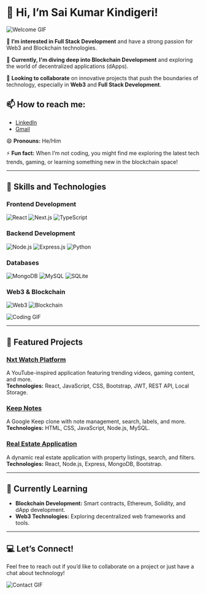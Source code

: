 # 👋 Hi, I’m Sai Kumar Kindigeri!

![Welcome GIF](https://media.giphy.com/media/l41YtZOb9EUABnuqA/giphy.gif)

👀 **I’m interested in Full Stack Development** and have a strong passion for Web3 and Blockchain technologies.

🌱 **Currently, I'm diving deep into Blockchain Development** and exploring the world of decentralized applications (dApps).

💞️ **Looking to collaborate** on innovative projects that push the boundaries of technology, especially in **Web3** and **Full Stack Development**.

## 📫 How to reach me:
- [LinkedIn](https://www.linkedin.com/in/sai-kumar-kindigeri)
- [Gmail](mailto:saikumarkindigeri@gmail.com)

😄 **Pronouns:** He/Him

⚡ **Fun fact:** When I’m not coding, you might find me exploring the latest tech trends, gaming, or learning something new in the blockchain space!

---

## 🚀 Skills and Technologies

### Frontend Development
![React](https://img.shields.io/badge/-React-black?logo=react) ![Next.js](https://img.shields.io/badge/-Next.js-black?logo=next.js) ![TypeScript](https://img.shields.io/badge/-TypeScript-black?logo=typescript)

### Backend Development
![Node.js](https://img.shields.io/badge/-Node.js-black?logo=node.js) ![Express.js](https://img.shields.io/badge/-Express.js-black?logo=express) ![Python](https://img.shields.io/badge/-Python-black?logo=python)

### Databases
![MongoDB](https://img.shields.io/badge/-MongoDB-black?logo=mongodb) ![MySQL](https://img.shields.io/badge/-MySQL-black?logo=mysql) ![SQLite](https://img.shields.io/badge/-SQLite-black?logo=sqlite)

### Web3 & Blockchain
![Web3](https://img.shields.io/badge/-Web3-black?logo=web3) ![Blockchain](https://img.shields.io/badge/-Blockchain-black?logo=ethereum)

![Coding GIF](https://media.giphy.com/media/du3J3cXyzhj75IOgvA/giphy.gif)

---

## 🌟 Featured Projects

### [Nxt Watch Platform](https://saikwatch.ccbp.tech)
A YouTube-inspired application featuring trending videos, gaming content, and more.  
**Technologies:** React, JavaScript, CSS, Bootstrap, JWT, REST API, Local Storage.

### [Keep Notes](https://keep-backend-smoky.vercel.app/)
A Google Keep clone with note management, search, labels, and more.  
**Technologies:** HTML, CSS, JavaScript, Node.js, MySQL.

### [Real Estate Application](https://totality-frontend-challenge-rust.vercel.app/)
A dynamic real estate application with property listings, search, and filters.  
**Technologies:** React, Node.js, Express, MongoDB, Bootstrap.

---

## 🌱 Currently Learning
- **Blockchain Development:** Smart contracts, Ethereum, Solidity, and dApp development.
- **Web3 Technologies:** Exploring decentralized web frameworks and tools.

---

## 💻 Let’s Connect!
Feel free to reach out if you’d like to collaborate on a project or just have a chat about technology!

![Contact GIF](https://media.giphy.com/media/l0HlN0tN7JIHfTBfa/giphy.gif)

